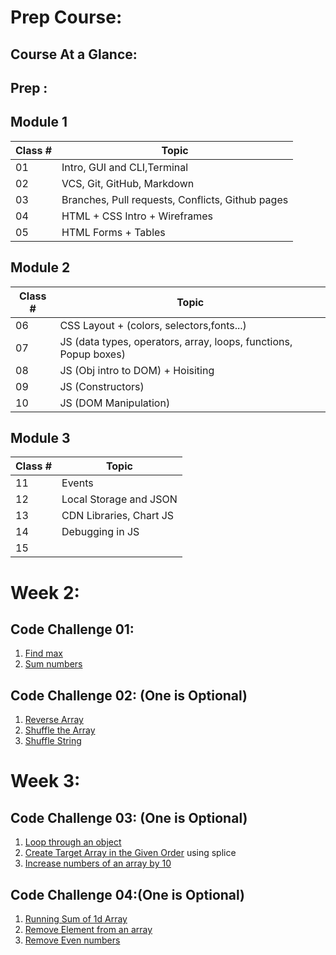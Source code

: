 # Prep Course:

## Course At a Glance:



## Prep :

## Module 1

| Class # | Topic                                            |
| ------- | ------------------------------------------------ |
| 01      | Intro, GUI and CLI,Terminal                      |
| 02      | VCS, Git, GitHub, Markdown                       |
| 03      | Branches, Pull requests, Conflicts, Github pages |
| 04      | HTML  + CSS Intro + Wireframes                   |
| 05      | HTML Forms + Tables                              |

## Module 2

| Class # | Topic                                                            |
| ------- | ---------------------------------------------------------------- |
| 06      | CSS Layout + (colors, selectors,fonts...)                        |
| 07      | JS (data types, operators, array, loops, functions, Popup boxes) |
| 08      | JS (Obj intro to DOM) + Hoisiting                                |
| 09      | JS (Constructors)                                                |
| 10      | JS (DOM Manipulation)                                            |



## Module 3

| Class # | Topic                   |
| ------- | ----------------------- |
| 11      | Events                  |
| 12      | Local Storage and JSON  |
| 13      | CDN Libraries, Chart JS |
| 14      | Debugging in JS         |
| 15      |                         |



# Week 2: 
## Code Challenge 01:
1. [Find max](https://github.com/LTUC/prep-challenges-content/blob/main/day-06/Challenge06.js)
2. [Sum numbers](https://github.com/LTUC/prep-challenges-content/blob/main/day-06/Challenge06.js)
   
## Code Challenge 02: (One is Optional)
1. [Reverse Array](https://github.com/LTUC/prep-challenges-content/blob/main/day-06/Challenge06.js)
2. [Shuffle the Array](https://leetcode.com/problems/shuffle-the-array/)
3. [Shuffle String](https://leetcode.com/problems/shuffle-string/)


#  Week 3:   
## Code Challenge 03: (One is Optional)
1. [Loop through an object](https://github.com/LTUC/prep-challenges-content/blob/main/day-07/Challenge07.js)
2. [Create Target Array in the Given Order](https://leetcode.com/problems/create-target-array-in-the-given-order/) using splice
3. [Increase numbers of an array by 10](https://github.com/LTUC/prep-challenges-content/blob/main/day-09/Challenge09.js)


## Code Challenge 04:(One is Optional)
1. [Running Sum of 1d Array](https://leetcode.com/problems/running-sum-of-1d-array/)
2. [Remove Element from an array](https://leetcode.com/problems/remove-element/)
3. [Remove Even numbers](https://github.com/LTUC/prep-challenges-content/blob/main/day-12/Challenge12.js)